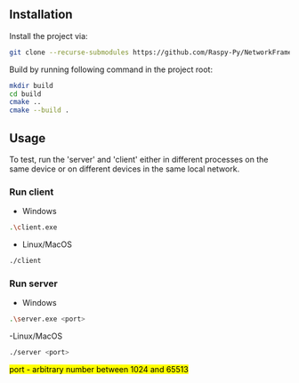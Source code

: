 
## Installation
Install the project via:
```bash
git clone --recurse-submodules https://github.com/Raspy-Py/NetworkFramework.git
```
Build by running following command in the project root:
```bash
mkdir build 
cd build 
cmake ..
cmake --build .
```
## Usage

To test, run the 'server' and 'client' either in different processes on the same device or on different devices in the same local network.
<br>
### Run client
 - Windows
```bash
.\client.exe
```
 - Linux/MacOS
 ```bash
 ./client
 ```
 ### Run server
  - Windows
 ```bash
 .\server.exe <port>
 ```
  -Linux/MacOS
```bash
./server <port>
```
<mark>port - arbitrary number between 1024 and 65513</mark>
